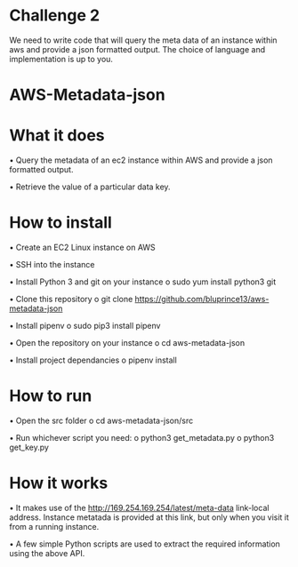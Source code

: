 
Challenge 2
=================
We need to write code that will query the meta data of an instance within aws and provide a json formatted output. 
The choice of language and implementation is up to you.

AWS-Metadata-json
=================

What it does
=================
•	Query the metadata of an ec2 instance within AWS and provide a json formatted output.

•	Retrieve the value of a particular data key.

How to install
=================
•	Create an EC2 Linux instance on AWS

•	SSH into the instance

•	Install Python 3 and git on your instance 
   o	sudo yum install python3 git
   
•	Clone this repository 
   o	git clone https://github.com/bluprince13/aws-metadata-json
   
•	Install pipenv 
   o	sudo pip3 install pipenv
   
•	Open the repository on your instance 
   o	cd aws-metadata-json
   
•	Install project dependancies 
   o	pipenv install

How to run
===============
•	Open the src folder 
    o	cd aws-metadata-json/src
    
•	Run whichever script you need: 
    o	python3 get_metadata.py
    o	python3 get_key.py

How it works
================
•	It makes use of the http://169.254.169.254/latest/meta-data link-local address. Instance metatada is provided at this link, 
   but only when you visit it from a running instance.
   
•	A few simple Python scripts are used to extract the required information using the above API.

